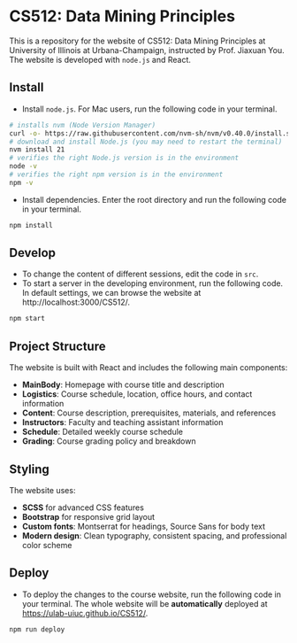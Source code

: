 # CS512: Data Mining Principles

This is a repository for the website of CS512: Data Mining Principles at University of Illinois at Urbana-Champaign, instructed by Prof. Jiaxuan You. The website is developed with `node.js` and React.

## Install

+ Install `node.js`. For Mac users, run the following code in your terminal.

```bash
# installs nvm (Node Version Manager)
curl -o- https://raw.githubusercontent.com/nvm-sh/nvm/v0.40.0/install.sh | bash
# download and install Node.js (you may need to restart the terminal)
nvm install 21
# verifies the right Node.js version is in the environment
node -v
# verifies the right npm version is in the environment
npm -v
```

+ Install dependencies. Enter the root directory and run the following code in your terminal.

```bash
npm install
```

## Develop

+ To change the content of different sessions, edit the code in `src`. 
+ To start a server in the developing environment, run the following code. In default settings, we can browse the website at http://localhost:3000/CS512/.

```bash
npm start
```

## Project Structure

The website is built with React and includes the following main components:

+ **MainBody**: Homepage with course title and description
+ **Logistics**: Course schedule, location, office hours, and contact information
+ **Content**: Course description, prerequisites, materials, and references
+ **Instructors**: Faculty and teaching assistant information
+ **Schedule**: Detailed weekly course schedule
+ **Grading**: Course grading policy and breakdown

## Styling

The website uses:
+ **SCSS** for advanced CSS features
+ **Bootstrap** for responsive grid layout
+ **Custom fonts**: Montserrat for headings, Source Sans for body text
+ **Modern design**: Clean typography, consistent spacing, and professional color scheme

## Deploy

+ To deploy the changes to the course website, run the following code in your terminal. The whole website will be **automatically** deployed at https://ulab-uiuc.github.io/CS512/.

```bash
npm run deploy
```
